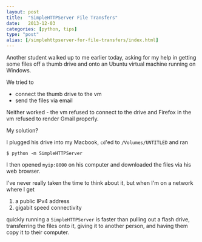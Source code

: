 ```yaml
---
layout: post
title:  "SimpleHTTPServer File Transfers"
date:   2013-12-03
categories: [python, tips]
type: "post"
alias: [/simplehttpserver-for-file-transfers/index.html]
---
```


Another student walked up to me earlier today, asking for my help in getting some files off a thumb drive and onto an Ubuntu virtual machine running on Windows. 

We tried to

- connect the thumb drive to the vm
- send the files via email

Neither worked - the vm refused to connect to the drive and Firefox in the vm refused to render Gmail properly.

My solution?

I plugged his drive into my Macbook, `cd`'ed to `/Volumes/UNTITLED` and ran

    $ python -m SimpleHTTPServer
    
I then opened `myip:8000` on his computer and downloaded the files via his web browser. 

I've never really taken the time to think about it, but when I'm on a network where I get

1. a public IPv4 address
2. gigabit speed connectivity

quickly running a `SimpleHTTPServer` is faster than pulling out a flash drive, transferring the files onto it, giving it to another person, and having them copy it to their computer.